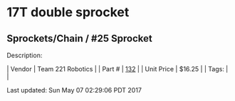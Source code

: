 # 17T double sprocket
## Sprockets/Chain / #25 Sprocket
Description: 	 

| Vendor | Team 221 Robotics | 
| Part # | [132](http://www.team221.com/viewproduct.php?id=132) | 
| Unit Price | $16.25 | 
| Tags: |  | 

Last updated: Sun May 07 02:29:06 PDT 2017